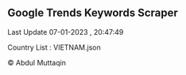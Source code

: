 

## Google Trends Keywords Scraper 
 
Last Update 07-01-2023 , 20:47:49

Country List :
VIETNAM.json



© Abdul Muttaqin 
